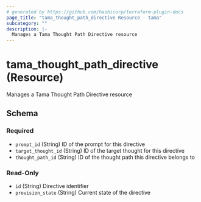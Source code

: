 ```yaml
---
# generated by https://github.com/hashicorp/terraform-plugin-docs
page_title: "tama_thought_path_directive Resource - tama"
subcategory: ""
description: |-
  Manages a Tama Thought Path Directive resource
---
```


# tama_thought_path_directive (Resource)

Manages a Tama Thought Path Directive resource



<!-- schema generated by tfplugindocs -->
## Schema

### Required

- `prompt_id` (String) ID of the prompt for this directive
- `target_thought_id` (String) ID of the target thought for this directive
- `thought_path_id` (String) ID of the thought path this directive belongs to

### Read-Only

- `id` (String) Directive identifier
- `provision_state` (String) Current state of the directive
